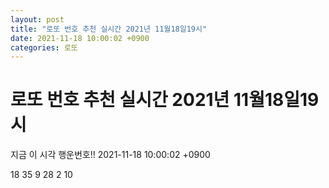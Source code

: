 ```yaml
---
layout: post
title: "로또 번호 추천 실시간 2021년 11월18일19시"
date: 2021-11-18 10:00:02 +0900
categories: 로또
---
```


# 로또 번호 추천 실시간 2021년 11월18일19시

지금 이 시각 행운번호!! 2021-11-18 10:00:02 +0900

 18  35  9  28  2  10 

